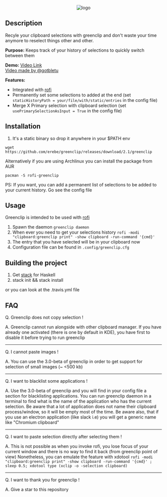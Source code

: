 <p align="center">
  <img src="https://github.com/erebe/greenclip/raw/master/logo.png" alt="logo"/>
</p>

## Description

Recyle your clipboard selections with greenclip and don't waste your time anymore
to reselect things other and other.

**Purpose:**
Keeps track of your history of selections to quickly switch between them

**Demo:**  <a href="https://www.youtube.com/watch?v=Utk-9Gy8H3w">Video Link</a>
<br/>
<a href="https://www.youtube.com/watch?v=4IycORAdW9M">Video made by @gotbletu</a>

**Features:**
  + Integrated with [rofi](https://github.com/DaveDavenport/rofi)
  + Permanently set some selections to added at the end (set `staticHistoryPath = your/file/with/static/entries` in the config file)
  + Merge X Primary selection with clipboard selection (set `usePrimarySelectionAsInput = True` in the config file)

## Installation

1. It's a static binary so drop it anywhere in your $PATH env

```wget https://github.com/erebe/greenclip/releases/download/2.1/greenclip```

Alternatively if you are using Archlinux you can install the package from AUR

``pacman -S rofi-greenclip``

PS: If you want, you can add a permanent list of selections to be added to your current history. Go see the config file


## Usage

Greenclip is intended to be used with [rofi](https://github.com/DaveDavenport/rofi)

1. Spawn the daemon ``` greenclip daemon ```
2. When ever you need to get your selections history ``` rofi -modi "clipboard:greenclip print" -show clipboard -run-command '{cmd}' ```
3. The entry that you have selected will be in your clipboard now
4. Configuration file can be found in ```.config/greenclip.cfg```

## Building the project

1. Get [stack](https://docs.haskellstack.org/en/stable/README/) for Haskell
2. stack init && stack install

or you can look at the .travis.yml file


## FAQ

Q. Greenclip does not copy selection !

A. Greenclip cannot run alongside with other clipboard manager. If you have already one activated (there is one by default in KDE), you have first to disable it before trying to run greenclip

---------

Q. I cannot paste images !

A. You can use the 3.0-beta of greenclip in order to get support for selection of small images (~ <500 kb)

----------

Q. I want to blacklist some applications !

A. Use the 3.0-beta of greenclip and you will find in your config file a section for blacklisting applications.
   You can run greenclip daemon in a terminal to find what is the name of the application who has the current selection.
   Be aware that a lot of application does not name their clipboard process/window, so it will be empty most of the time.
   Be aware also, that if you use an electron application (like slack i.e) you will get a generic name like "Chromium clipboard"
   
----------

Q. I want to paste selection directly after selecting them !

A. This is not possible as when you invoke rofi, you lose focus of your current window and there is no way to find it back (from greenclip point of view)
   Nonetheless, you can emulate the feature with xdotool `rofi -modi "clipboard:greenclip print" -show clipboard -run-command '{cmd}' ; sleep 0.5; xdotool type (xclip -o -selection clipboard)`

----------

Q. I want to thank you for greenclip !

A. Give a star to this repository
